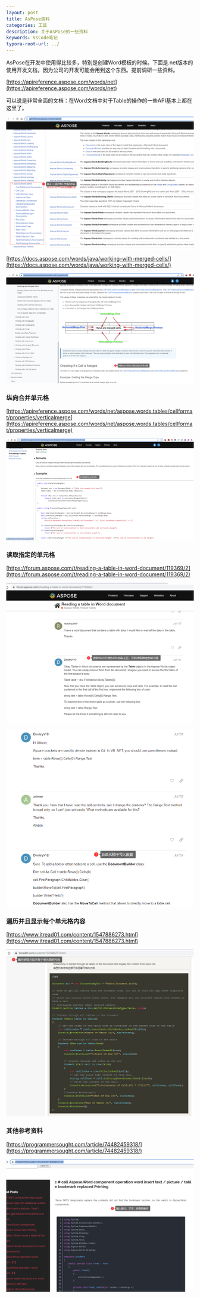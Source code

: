 ```yaml
---
layout: post
title: AsPose资料
categories: 工具
description: 关于AsPose的一些资料
keywords: VsCode笔记
typora-root-url: ../
---
```

AsPose在开发中使用得比较多，特别是创建Word模板的时候。下面是.net版本的使用开发文档，因为公司的开发可能会用到这个东西。提前调研一些资料。

[https://apireference.aspose.com/words/net](https://apireference.aspose.com/words/net)

可以说是非常全面的文档：在Word文档中对于Table的操作的一些API基本上都在这里了。

![image-20220309010918352](/images/posts/image-20220309010918352.png)



[https://docs.aspose.com/words/java/working-with-merged-cells/](https://docs.aspose.com/words/java/working-with-merged-cells/)

![image-20220309012940050](/images/posts/image-20220309012940050.png)

### 纵向合并单元格

[https://apireference.aspose.com/words/net/aspose.words.tables/cellformat/properties/verticalmerge](https://apireference.aspose.com/words/net/aspose.words.tables/cellformat/properties/verticalmerge)

![image-20220309013621477](/images/posts/image-20220309013621477.png)



### 读取指定的单元格

[https://forum.aspose.com/t/reading-a-table-in-word-document/119369/2](https://forum.aspose.com/t/reading-a-table-in-word-document/119369/2)

![image-20220309015427299](/images/posts/image-20220309015427299.png)

![image-20220309015631958](/images/posts/image-20220309015631958.png)



### 遍历并且显示每个单元格内容

[https://www.itread01.com/content/1547886273.html](https://www.itread01.com/content/1547886273.html)

![image-20220309020906060](/images/posts/image-20220309020906060.png)



### 其他参考资料

[https://programmersought.com/article/74482459318/](https://programmersought.com/article/74482459318/)

![image-20220309021255993](/images/posts/image-20220309021255993.png)
